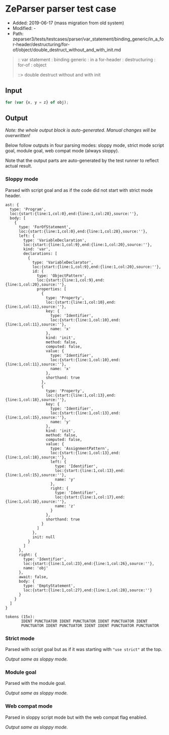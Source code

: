 # ZeParser parser test case

- Added: 2019-06-17 (mass migration from old system)
- Modified: -
- Path: zeparser3/tests/testcases/parser/var_statement/binding_generic/in_a_for-header/destructuring/for-of/object/double_destruct_without_and_with_init.md

> :: var statement : binding generic : in a for-header : destructuring : for-of : object
>
> ::> double destruct without and with init

## Input

`````js
for (var {x, y = z} of obj);
`````

## Output

_Note: the whole output block is auto-generated. Manual changes will be overwritten!_

Below follow outputs in four parsing modes: sloppy mode, strict mode script goal, module goal, web compat mode (always sloppy).

Note that the output parts are auto-generated by the test runner to reflect actual result.

### Sloppy mode

Parsed with script goal and as if the code did not start with strict mode header.

`````
ast: {
  type: 'Program',
  loc:{start:{line:1,col:0},end:{line:1,col:28},source:''},
  body: [
    {
      type: 'ForOfStatement',
      loc:{start:{line:1,col:0},end:{line:1,col:28},source:''},
      left: {
        type: 'VariableDeclaration',
        loc:{start:{line:1,col:9},end:{line:1,col:20},source:''},
        kind: 'var',
        declarations: [
          {
            type: 'VariableDeclarator',
            loc:{start:{line:1,col:9},end:{line:1,col:20},source:''},
            id: {
              type: 'ObjectPattern',
              loc:{start:{line:1,col:9},end:{line:1,col:20},source:''},
              properties: [
                {
                  type: 'Property',
                  loc:{start:{line:1,col:10},end:{line:1,col:11},source:''},
                  key: {
                    type: 'Identifier',
                    loc:{start:{line:1,col:10},end:{line:1,col:11},source:''},
                    name: 'x'
                  },
                  kind: 'init',
                  method: false,
                  computed: false,
                  value: {
                    type: 'Identifier',
                    loc:{start:{line:1,col:10},end:{line:1,col:11},source:''},
                    name: 'x'
                  },
                  shorthand: true
                },
                {
                  type: 'Property',
                  loc:{start:{line:1,col:13},end:{line:1,col:18},source:''},
                  key: {
                    type: 'Identifier',
                    loc:{start:{line:1,col:13},end:{line:1,col:15},source:''},
                    name: 'y'
                  },
                  kind: 'init',
                  method: false,
                  computed: false,
                  value: {
                    type: 'AssignmentPattern',
                    loc:{start:{line:1,col:13},end:{line:1,col:18},source:''},
                    left: {
                      type: 'Identifier',
                      loc:{start:{line:1,col:13},end:{line:1,col:15},source:''},
                      name: 'y'
                    },
                    right: {
                      type: 'Identifier',
                      loc:{start:{line:1,col:17},end:{line:1,col:18},source:''},
                      name: 'z'
                    }
                  },
                  shorthand: true
                }
              ]
            },
            init: null
          }
        ]
      },
      right: {
        type: 'Identifier',
        loc:{start:{line:1,col:23},end:{line:1,col:26},source:''},
        name: 'obj'
      },
      await: false,
      body: {
        type: 'EmptyStatement',
        loc:{start:{line:1,col:27},end:{line:1,col:28},source:''}
      }
    }
  ]
}

tokens (15x):
       IDENT PUNCTUATOR IDENT PUNCTUATOR IDENT PUNCTUATOR IDENT
       PUNCTUATOR IDENT PUNCTUATOR IDENT IDENT PUNCTUATOR PUNCTUATOR
`````

### Strict mode

Parsed with script goal but as if it was starting with `"use strict"` at the top.

_Output same as sloppy mode._

### Module goal

Parsed with the module goal.

_Output same as sloppy mode._

### Web compat mode

Parsed in sloppy script mode but with the web compat flag enabled.

_Output same as sloppy mode._
